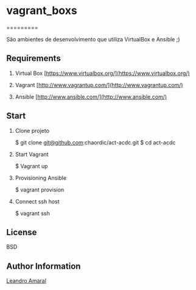 # vagrant_boxs
=========

São ambientes de desenvolvimento que utiliza VirtualBox e Ansible ;)

Requirements
-------

1. Virtual Box [https://www.virtualbox.org/](https://www.virtualbox.org/)

2. Vagrant [http://www.vagrantup.com/](http://www.vagrantup.com/)

3. Ansible [http://www.ansible.com/](http://www.ansible.com/)


Start 
-------

1. Clone projeto

	$ git clone git@github.com:chaordic/act-acdc.git
	$ cd act-acdc

2. Start Vagrant

	$ Vagrant up

3. Provisioning Ansible

	$ vagrant provision

4. Connect ssh host 

	$ vagrant ssh

License
-------

BSD

Author Information
------------------

[Leandro Amaral](https://github.com/zehamarall)


